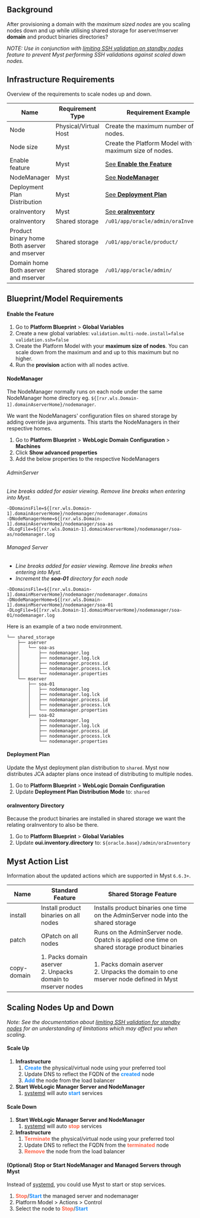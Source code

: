 ## Background

After provisioning a domain with the *maximum sized nodes* are you scaling nodes down and up while utilising shared storage for aserver/mserver **domain** and product binaries directories?

*NOTE: Use in conjunction with [limiting SSH validation on standby nodes](platform-configuration/limiting-ssh-validation-for-standby-nodes) feature to prevent Myst performing SSH validations against scaled down nodes.*



## Infrastructure Requirements

Overview of the requirements to scale nodes up and down.

| Name                                              | Requirement Type      | Requirement Example                                       |
| ------------------------------------------------- | --------------------- | --------------------------------------------------------- |
| Node                                              | Physical/Virtual Host | Create the maximum number of nodes.                       |
| Node size                                         | Myst                  | Create the Platform Model with the maximum size of nodes. |
| Enable feature                                    | Myst                  | [See **Enable the Feature** ](#enable-the-feature)        |
| NodeManager                                       | Myst                  | [See **NodeManager**](#nodemanager)                       |
| Deployment Plan Distribution                      | Myst                  | [See **Deployment Plan**](#deployment-plan)               |
| oraInventory                                      | Myst                  | [See **oraInventory**](#orainventory-directory)           |
| oraInventory                                      | Shared storage        | `/u01/app/oracle/admin/oraInventory/`                     |
| Product binary home<br />Both aserver and mserver | Shared storage        | `/u01/app/oracle/product/`                                |
| Domain home<br />Both aserver and mserver         | Shared storage        | `/u01/app/oracle/admin/`                                  |



## Blueprint/Model Requirements

#### Enable the Feature

1. Go to **Platform Blueprint** > **Global Variables**
2. Create a new global variables:
   `validation.multi-node.install=false`
   `validation.ssh=false`
3. Create the Platform Model with your **maximum size of nodes**. You can scale down from the maximum and and up to this maximum but no higher.
4. Run the **provision** action with all nodes active.



#### NodeManager

The NodeManager normally runs on each node under the same NodeManager home directory eg. `${[rxr.wls.Domain-1].domainAserverHome}/nodemanager`.

We want the NodeManagers' configuration files on shared storage by adding override java arguments. This starts the NodeManagers in their respective homes.

1. Go to **Platform Blueprint** > **WebLogic Domain Configuration** > **Machines**
2. Click **Show advanced properties**
3. Add the below properties to the respective NodeManagers

###### AdminServer

*Line breaks added for easier viewing. Remove line breaks when entering into Myst.*

```shell
-DDomainsFile=${[rxr.wls.Domain-1].domainAserverHome}/nodemanager/nodemanager.domains 
-DNodeManagerHome=${[rxr.wls.Domain-1].domainAserverHome}/nodemanager/soa-as 
-DLogFile=${[rxr.wls.Domain-1].domainAserverHome}/nodemanager/soa-as/nodemanager.log
```

###### Managed Server

* *Line breaks added for easier viewing. Remove line breaks when entering into Myst.*
* *Increment the **soa-01** directory for each node*

```shell
-DDomainsFile=${[rxr.wls.Domain-1].domainMserverHome}/nodemanager/nodemanager.domains 
-DNodeManagerHome=${[rxr.wls.Domain-1].domainMserverHome}/nodemanager/soa-01 
-DLogFile=${[rxr.wls.Domain-1].domainMserverHome}/nodemanager/soa-01/nodemanager.log
```

Here is an example of a two node environment.

```
└── shared_storage
    ├── aserver
    │   └── soa-as
    │       ├── nodemanager.log
    │       ├── nodemanager.log.lck
    │       ├── nodemanager.process.id
    │       ├── nodemanager.process.lck
    │       └── nodemanager.properties
    └── mserver
        ├── soa-01
        │   ├── nodemanager.log
        │   ├── nodemanager.log.lck
        │   ├── nodemanager.process.id
        │   ├── nodemanager.process.lck
        │   └── nodemanager.properties
        ├── soa-02
            ├── nodemanager.log
            ├── nodemanager.log.lck
            ├── nodemanager.process.id
            ├── nodemanager.process.lck
            └── nodemanager.properties
```



#### Deployment Plan

Update the Myst deployment plan distribution to `shared`. Myst now distributes JCA adapter plans once instead of distributing to multiple nodes.

1. Go to **Platform Blueprint** > **WebLogic Domain Configuration**
2. Update **Deployment Plan Distribution Mode** to: `shared`



#### oraInventory Directory

Because the product binaries are installed in shared storage we want the relating oraInventory to also be there.

1. Go to **Platform Blueprint** > **Global Variables**
2. Update **oui.inventory.directory** to: `${oracle.base}/admin/oraInventory`



## Myst Action List

Information about the updated actions which are supported in Myst `6.6.3+`.

| Name        | Standard Feature                                             | Shared Storage Feature                                       |
| ----------- | ------------------------------------------------------------ | ------------------------------------------------------------ |
| install     | Install product binaries on all nodes                        | Installs product binaries one time on the AdminServer node into the shared storage |
| patch       | OPatch on all nodes                                          | Runs on the AdminServer node. Opatch is applied one time on shared storage product binaries |
| copy-domain | 1. Packs domain aserver<br />2. Unpacks domain to mserver nodes | 1. Packs domain aserver<br />2. Unpacks the domain to one mserver node defined in Myst |



## Scaling Nodes Up and Down

*Note: See the documentation about [limiting SSH validation for standby nodes](../platform-configuration/limiting-ssh-validation-for-standby-nodes.md) for an understanding of limitations which may affect you when scaling.*



#### Scale Up

1. **Infrastructure**
   1. <span style="color:DodgerBlue">**Create**</span> the physical/virtual node using your preferred tool
   2. Update DNS to reflect the FQDN of the <span style="color:DodgerBlue">**created**</span> node
   3. <span style="color:DodgerBlue">**Add**</span> the node from the load balancer
2. **Start WebLogic Manager Server and NodeManager**
   1. [systemd](../platform-configuration/can-i-automatically-start-ofmw-servers-when-linux-host-reboots-by-using-myst.md) will auto <span style="color:DodgerBlue">**start**</span> services



#### Scale Down

1. **Start WebLogic Manager Server and NodeManager**
   1. [systemd](../platform-configuration/can-i-automatically-start-ofmw-servers-when-linux-host-reboots-by-using-myst.md) will auto <span style="color:Tomato">**stop**</span> services
2. **Infrastructure**
   1. <span style="color:Tomato">**Terminate**</span> the physical/virtual node using your preferred tool
   2. Update DNS to reflect the FQDN from the <span style="color:Tomato">**terminated**</span> node
   3. <span style="color:Tomato">**Remove**</span> the node from the load balancer



#### (Optional) Stop or Start NodeManager and Managed Servers through Myst

Instead of [systemd](../platform-configuration/can-i-automatically-start-ofmw-servers-when-linux-host-reboots-by-using-myst.md), you could use Myst to start or stop services.

1. <span style="color:Tomato">**Stop**</span>/<span style="color:DodgerBlue">**Start**</span> the managed server and nodemanager
2. Platform Model > Actions > Control
3. Select the node to <span style="color:Tomato">**Stop**</span>/<span style="color:DodgerBlue">**Start**</span>

